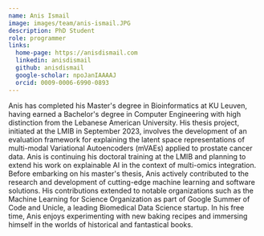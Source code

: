 ```yaml
---
name: Anis Ismail
image: images/team/anis-ismail.JPG
description: PhD Student
role: programmer
links:
  home-page: https://anisdismail.com
  linkedin: anisdismail
  github: anisdismail
  google-scholar: npoJanIAAAAJ
  orcid: 0009-0006-6990-0893
---
```

Anis has completed his Master's degree in Bioinformatics at KU Leuven, having earned a Bachelor's degree in Computer Engineering with high distinction from the Lebanese American University. His thesis project, initiated at the LMIB in September 2023, involves the development of an evaluation framework for explaining the latent space representations of multi-modal Variational Autoencoders (mVAEs) applied to prostate cancer data. Anis is continuing his doctoral training at the LMIB and planning to extend his work on explainable AI in the context of multi-omics integration. Before embarking on his master's thesis, Anis actively contributed to the research and development of cutting-edge machine learning and software solutions. His contributions extended to notable organizations such as the Machine Learning for Science Organization as part of Google Summer of Code and Unicle, a leading Biomedical Data Science startup. In his free time, Anis enjoys experimenting with new baking recipes and immersing himself in the worlds of historical and fantastical books.